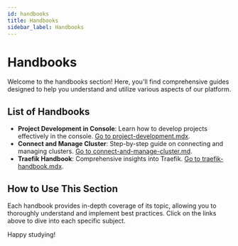 ```yaml
---
id: handbooks
title: Handbooks
sidebar_label: Handbooks
---
```


# Handbooks

Welcome to the handbooks section! Here, you'll find comprehensive guides designed to help you understand and utilize various aspects of our platform.

## List of Handbooks

- **Project Development in Console**: Learn how to develop projects effectively in the console. [Go to project-development.mdx](/products/console/handbooks/project-development.mdx).
- **Connect and Manage Cluster**: Step-by-step guide on connecting and managing clusters. [Go to connect-and-manage-cluster.md](/products/console/company-configuration/clusters-management/connect-and-manage-cluster.mdx).
- **Traefik Handbook**: Comprehensive insights into Traefik. [Go to traefik-handbook.mdx](/products/console/handbooks/traefik-handbook.mdx).

## How to Use This Section

Each handbook provides in-depth coverage of its topic, allowing you to thoroughly understand and implement best practices. Click on the links above to dive into each specific subject.

Happy studying!

